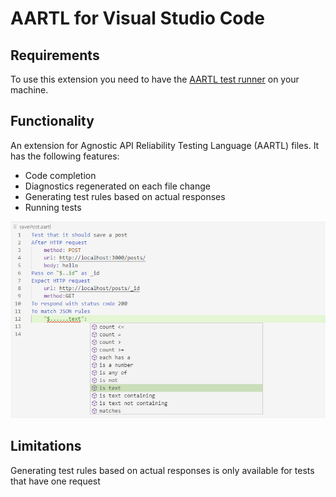 # AARTL for Visual Studio Code

## Requirements

To use this extension you need to have the [AARTL test runner](https://github.com/Ivan-Kouznetsov/aartl/releases) on your machine.

## Functionality

An extension for Agnostic API Reliability Testing Language (AARTL) files. It has the following features:

- Code completion
- Diagnostics regenerated on each file change
- Generating test rules based on actual responses
- Running tests

![VSCode Screenshot](https://raw.githubusercontent.com/Ivan-Kouznetsov/aartl-vscode-extension/master/vscodeScreenshot.png)

## Limitations

Generating test rules based on actual responses is only available for tests that have one request
